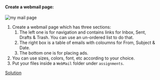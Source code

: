 #### Create a webmail page:
![my mail page](../images/mymail.png)

1. Create a webmail page which has three sections:
    1. The left one is for navigation and contains links for Inbox, Sent, Drafts & Trash. You can use an un-ordered list to do that.
    2. The right box is a table of emails with coloumns for From, Subject & Date.
    3. The bottom one is for placing ads.
2. You can use sizes, colors, font, etc according to your choice.
3. Put your files inside a `WebMail` folder under `assignments`.

[Solution](solutions/css-web-mail/)
